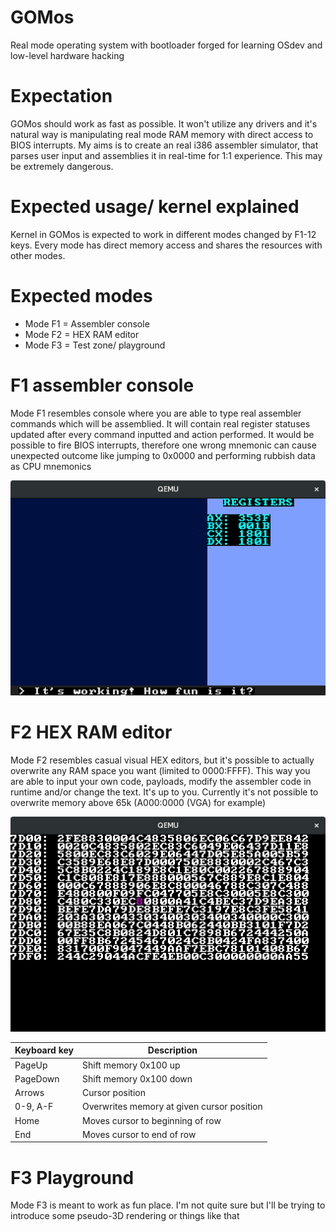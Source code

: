 # GOMos
Real mode operating system with bootloader forged for learning OSdev and low-level hardware hacking

# Expectation
GOMos should work as fast as possible. It won't utilize any drivers and it's natural way is manipulating real mode RAM memory with direct access to BIOS interrupts. My aims is to create an real i386 assembler simulator, that parses user input and assemblies it in real-time for 1:1 experience. This may be extremely dangerous. 

# Expected usage/ kernel explained
Kernel in GOMos is expected to work in different modes changed by F1-12 keys. Every mode has direct memory access and shares the resources with other modes. 

# Expected modes
 * Mode F1 = Assembler console
 * Mode F2 = HEX RAM editor
 * Mode F3 = Test zone/ playground
 
 # F1 assembler console
 Mode F1 resembles console where you are able to type real assembler commands which will be assemblied. It will contain real register statuses updated after every command inputted and action performed. It would be possible to fire BIOS interrupts, therefore one wrong mnemonic can cause unexpected outcome like jumping to 0x0000 and performing rubbish data as CPU mnemonics
 
![F1 proof of concept image](F1.png?raw=true "Title")
 
 # F2 HEX RAM editor
 Mode F2 resembles casual visual HEX editors, but it's possible to actually overwrite any RAM space you want (limited to 0000:FFFF). This way you are able to input your own code, payloads, modify the assembler code in runtime and/or change the text. It's up to you. Currently it's not possible to overwrite memory above 65k (A000:0000 (VGA) for example)
 
 ![F2 proof of concept image](F2.png?raw=true "Title")
 
 Keyboard key | Description
------------ | -------------
PageUp | Shift memory 0x100 up
PageDown | Shift memory 0x100 down
Arrows | Cursor position
0-9, A-F | Overwrites memory at given cursor position
Home | Moves cursor to beginning of row
End | Moves cursor to end of row

 
 # F3 Playground
 Mode F3 is meant to work as fun place. I'm not quite sure but I'll be trying to introduce some pseudo-3D rendering or things like that
